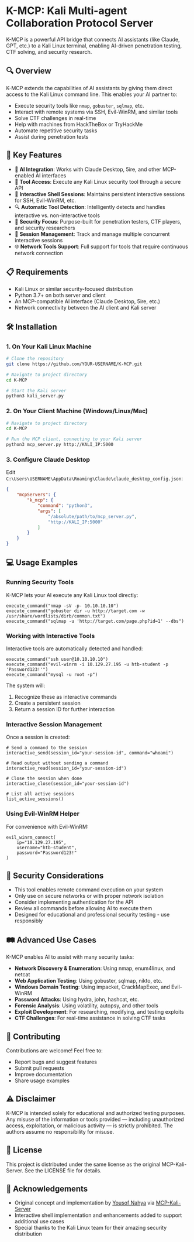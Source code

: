 # K-MCP: Kali Multi-agent Collaboration Protocol Server
K-MCP is a powerful API bridge that connects AI assistants (like Claude, GPT, etc.) to a Kali Linux terminal, enabling AI-driven penetration testing, CTF solving, and security research.

## 🔍 Overview

K-MCP extends the capabilities of AI assistants by giving them direct access to the Kali Linux command line. This enables your AI partner to:

- Execute security tools like `nmap`, `gobuster`, `sqlmap`, etc.
- Interact with remote systems via SSH, Evil-WinRM, and similar tools
- Solve CTF challenges in real-time
- Help with machines from HackTheBox or TryHackMe
- Automate repetitive security tasks
- Assist during penetration tests

## 🚀 Key Features

- 🧠 **AI Integration**: Works with Claude Desktop, 5ire, and other MCP-enabled AI interfaces
- 🔧 **Tool Access**: Execute any Kali Linux security tool through a secure API
- 🔄 **Interactive Shell Sessions**: Maintains persistent interactive sessions for SSH, Evil-WinRM, etc.
- 🔍 **Automatic Tool Detection**: Intelligently detects and handles interactive vs. non-interactive tools
- 🔐 **Security Focus**: Purpose-built for penetration testers, CTF players, and security researchers
- 📝 **Session Management**: Track and manage multiple concurrent interactive sessions
- 🌐 **Network Tools Support**: Full support for tools that require continuous network connection

## 📋 Requirements

- Kali Linux or similar security-focused distribution
- Python 3.7+ on both server and client
- An MCP-compatible AI interface (Claude Desktop, 5ire, etc.)
- Network connectivity between the AI client and Kali server

## 🛠️ Installation

### 1. On Your Kali Linux Machine

```bash
# Clone the repository
git clone https://github.com/YOUR-USERNAME/K-MCP.git

# Navigate to project directory
cd K-MCP

# Start the Kali server
python3 kali_server.py
```

### 2. On Your Client Machine (Windows/Linux/Mac)

```bash
# Navigate to project directory
cd K-MCP

# Run the MCP client, connecting to your Kali server
python3 mcp_server.py http://KALI_IP:5000
```

### 3. Configure Claude Desktop

Edit `C:\Users\USERNAME\AppData\Roaming\Claude\claude_desktop_config.json`:

```json
{
    "mcpServers": {
        "k_mcp": {
            "command": "python3",
            "args": [
                "/absolute/path/to/mcp_server.py",
                "http://KALI_IP:5000"
            ]
        }
    }
}
```

## 💻 Usage Examples

### Running Security Tools

K-MCP lets your AI execute any Kali Linux tool directly:

```
execute_command("nmap -sV -p- 10.10.10.10")
execute_command("gobuster dir -u http://target.com -w /usr/share/wordlists/dirb/common.txt")
execute_command("sqlmap -u 'http://target.com/page.php?id=1' --dbs")
```

### Working with Interactive Tools

Interactive tools are automatically detected and handled:

```
execute_command("ssh user@10.10.10.10")
execute_command("evil-winrm -i 10.129.27.195 -u htb-student -p 'Password123!'")
execute_command("mysql -u root -p")
```

The system will:
1. Recognize these as interactive commands
2. Create a persistent session
3. Return a session ID for further interaction

### Interactive Session Management

Once a session is created:

```
# Send a command to the session
interactive_send(session_id="your-session-id", command="whoami")

# Read output without sending a command
interactive_read(session_id="your-session-id")

# Close the session when done
interactive_close(session_id="your-session-id")

# List all active sessions
list_active_sessions()
```

### Using Evil-WinRM Helper

For convenience with Evil-WinRM:

```
evil_winrm_connect(
    ip="10.129.27.195", 
    username="htb-student", 
    password="Password123!"
)
```

## 🔐 Security Considerations

- This tool enables remote command execution on your system
- Only use on secure networks or with proper network isolation
- Consider implementing authentication for the API
- Review all commands before allowing AI to execute them
- Designed for educational and professional security testing - use responsibly

## 🛤️ Advanced Use Cases

K-MCP enables AI to assist with many security tasks:

- **Network Discovery & Enumeration**: Using nmap, enum4linux, and netcat
- **Web Application Testing**: Using gobuster, sqlmap, nikto, etc.
- **Windows Domain Testing**: Using impacket, CrackMapExec, and Evil-WinRM
- **Password Attacks**: Using hydra, john, hashcat, etc.
- **Forensic Analysis**: Using volatility, autopsy, and other tools
- **Exploit Development**: For researching, modifying, and testing exploits
- **CTF Challenges**: For real-time assistance in solving CTF tasks

## 🤝 Contributing

Contributions are welcome! Feel free to:
- Report bugs and suggest features
- Submit pull requests
- Improve documentation
- Share usage examples

## ⚠️ Disclaimer

K-MCP is intended solely for educational and authorized testing purposes. Any misuse of the information or tools provided — including unauthorized access, exploitation, or malicious activity — is strictly prohibited. The authors assume no responsibility for misuse.

## 📄 License

This project is distributed under the same license as the original MCP-Kali-Server. See the LICENSE file for details.

## 🙏 Acknowledgements

- Original concept and implementation by [Yousof Nahya](https://github.com/Wh0am123) via [MCP-Kali-Server](https://github.com/Wh0am123/MCP-Kali-Server)
- Interactive shell implementation and enhancements added to support additional use cases
- Special thanks to the Kali Linux team for their amazing security distribution
